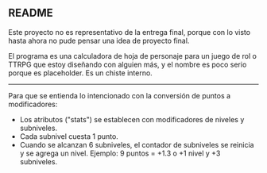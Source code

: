 README
---

Este proyecto no es representativo de la entrega final, porque con lo visto hasta ahora no pude pensar una idea de proyecto final.

El programa es una calculadora de hoja de personaje para un juego de rol o TTRPG que estoy diseñando con alguien más, y el nombre es poco serio porque es placeholder. Es un chiste interno.

---

Para que se entienda lo intencionado con la conversión de puntos a modificadores:
- Los atributos ("stats") se establecen con modificadores de niveles y subniveles.
- Cada subnivel cuesta 1 punto.
- Cuando se alcanzan 6 subniveles, el contador de subniveles se reinicia y se agrega un nivel.
Ejemplo: 9 puntos = +1.3 o +1 nivel y +3 subniveles.
